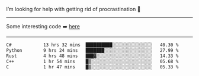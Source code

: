 I’m looking for help with getting rid of procrastination 🤔

-----

Some interesting code :arrow_right: [here](https://github.com/zhen8838/playground)

-----

<!--START_SECTION:waka-->

```txt
C#            13 hrs 32 mins  ██████████░░░░░░░░░░░░░░░   40.30 %
Python        9 hrs 24 mins   ███████░░░░░░░░░░░░░░░░░░   27.99 %
Rust          4 hrs 48 mins   ███▓░░░░░░░░░░░░░░░░░░░░░   14.33 %
C++           1 hr 54 mins    █▒░░░░░░░░░░░░░░░░░░░░░░░   05.68 %
C             1 hr 47 mins    █▒░░░░░░░░░░░░░░░░░░░░░░░   05.33 %
```

<!--END_SECTION:waka-->

<!--
**zhen8838/zhen8838** is a ✨ _special_ ✨ repository because its `README.md` (this file) appears on your GitHub profile.

Here are some ideas to get you started:

- 🔭 I’m currently working on ...
- 🌱 I’m currently learning ...
- 👯 I’m looking to collaborate on ...
 ...
- 💬 Ask me about ...
- 📫 How to reach me: ...
- 😄 Pronouns: ...
- ⚡ Fun fact: ...
-->
